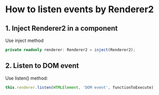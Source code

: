 # How to listen events by Renderer2

## 1. Inject Renderer2 in a component

Use inject method
``` TypeScript
private readonly renderer: Renderer2 = inject(Renderer2);
```
## 2. Listen to DOM event

Use listen() method: 
``` TypeScript
this.renderer.listen(HTMLElement, 'DOM event', functionToExecute)
```